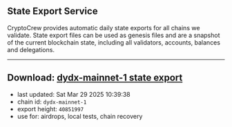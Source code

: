 ## State Export Service
CryptoCrew provides automatic daily state exports for all chains we validate. State export files can be used as genesis files and are a snapshot of the current blockchain state, including all validators, accounts, balances and delegations.

---
**Download: [dydx-mainnet-1 state export](https://dl-tyo.ccvalidators.com/SERVICE/dydx/dydx-mainnet-1_export_40851997.json)**
---

- last updated: Sat Mar 29 2025 10:39:38
- chain id: `dydx-mainnet-1`
- export height: `40851997`
- use for: airdrops, local tests, chain recovery
